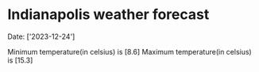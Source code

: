 # Indianapolis weather forecast 
Date: ['2023-12-24'] 

Minimum temperature(in celsius) is [8.6] 
Maximum temperature(in celsius) is [15.3]